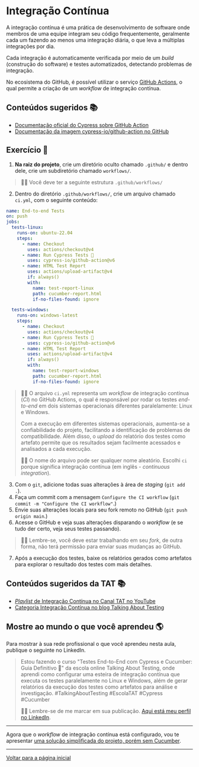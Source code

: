 # Integração Contínua

A integração contínua é uma prática de desenvolvimento de software onde membros de uma equipe integram seu código frequentemente, geralmente cada um fazendo ao menos uma integração diária, o que leva a múltiplas integrações por dia.

Cada integração é automaticamente verificada por meio de um _build_ (construção do software) e testes automatizados, detectando problemas de integração.

No ecosistema do GitHub, é possível utilizar o serviço [GitHub Actions](https://github.com/features/actions), o qual permite a criação de um _workflow_ de integração contínua.

## Conteúdos sugeridos 📚

- [Documentação oficial do Cypress sobre GitHub Action](https://docs.cypress.io/guides/continuous-integration/github-actions#Cypress-GitHub-Action)
- [Documentação da imagem cypress-io/github-action no GitHub](https://github.com/cypress-io/github-action#readme)

## Exercício 🎯

1. **Na raiz do projeto**, crie um diretório oculto chamado `.github/` e dentro dele, crie um subdiretório chamado `workflows/`.

> 👨‍🏫 Você deve ter a seguinte estrutura `.github/workflows/`

2. Dentro do diretório `.github/workflows/`, crie um arquivo chamado `ci.yml`, com o seguinte conteúdo:

```yml
name: End-to-end Tests
on: push
jobs:
  tests-linux:
    runs-on: ubuntu-22.04
    steps:
      - name: Checkout
        uses: actions/checkout@v4
      - name: Run Cypress Tests 🧪
        uses: cypress-io/github-action@v6
      - name: HTML Test Report
        uses: actions/upload-artifact@v4
        if: always()
        with:
          name: test-report-linux
          path: cucumber-report.html
          if-no-files-found: ignore

  tests-windows:
    runs-on: windows-latest
    steps:
      - name: Checkout
        uses: actions/checkout@v4
      - name: Run Cypress Tests 🧪
        uses: cypress-io/github-action@v6
      - name: HTML Test Report
        uses: actions/upload-artifact@v4
        if: always()
        with:
          name: test-report-windows
          path: cucumber-report.html
          if-no-files-found: ignore
```

> 👨‍🏫 O arquivo `ci.yml` representa um _workflow_ de integração contínua (_CI_) no GitHub Actions, o qual é responsável por rodar os testes _end-to-end_ em dois sistemas operacionais diferentes paralelamente: Linux e Windows.
>
> Com a execução em diferentes sistemas operacionais, aumenta-se a confiabilidade do projeto, facilitando a identificação de problemas de compatibilidade. Além disso, o _upload_ do relatório dos testes como artefato permite que os resultados sejam facilmente acessados e analisados a cada execução.
>
> 👨‍🏫 O nome do arquivo pode ser qualquer nome aleatório. Escolhi `ci` porque significa integração contínua (em inglês - _continuous integration_).

3. Com o `git`, adicione todas suas alterações à área de _staging_ (`git add .`).
4. Faça um commit com a mensagem `Configure the CI workflow` (`git commit -m "Configure the CI workflow"`.)
5. Envie suas alterações locais para seu fork remoto no GitHub (`git push origin main`.)
6. Acesse o GitHub e veja suas alterações disparando o _workflow_ (e se tudo der certo, veja seus testes passando).

> 👨‍🏫 Lembre-se, você deve estar trabalhando em seu _fork_, de outra forma, não terá permissão para enviar suas mudanças ao GitHub.

7. Após a execução dos testes, baixe os relatórios gerados como artefatos para explorar o resultado dos testes com mais detalhes.

## Conteúdos sugeridos da TAT 📚

- [_Playlist_ de Integração Contínua no Canal TAT no YouTube](https://www.youtube.com/playlist?list=PL-eblSNRj0QHgzdWNkGks9_JdhV9iAwFr)
- [Categoria Integração Contínua no blog Talking About Testing](https://talkingabouttesting.com/category/integracao-continua/)

## Mostre ao mundo o que você aprendeu 🌎

Para mostrar à sua rede profissional o que você aprendeu nesta aula, publique o seguinte no LinkedIn.

> Estou fazendo o curso "Testes End-to-End com Cypress e Cucumber: Guia Definitivo 🥒" da escola online Talking About Testing, onde aprendi como configurar uma esteira de integração contínua que executa os testes paralelamente no Linux e Windows, além de gerar relatórios da execução dos testes como artefatos para análise e investigação. #TalkingAboutTesting #EscolaTAT #Cypress #Cucumber
>
> 👨‍🏫 Lembre-se de me marcar em sua publicação. [Aqui está meu perfil no LinkedIn](https://www.linkedin.com/in/walmyr-lima-e-silva-filho).

___

Agora que o _workflow_ de integração contínua está configurado, vou te apresentar [uma solução simplificada do projeto, porém sem Cucumber](./13.md).

___

[Voltar para a página inicial](../README.md)
